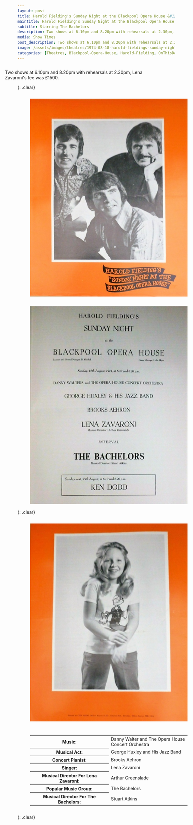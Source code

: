 ```yaml
---
layout: post
title: Harold Fielding's Sunday Night at the Blackpool Opera House &#124; 18 August 1974
maintitle: Harold Fielding's Sunday Night at the Blackpool Opera House
subtitle: Starring The Bachelors
description: Two shows at 6.10pm and 8.20pm with rehearsals at 2.30pm, Lena Zavaroni's fee was £1500.
media: Show Times
post_description: Two shows at 6.10pm and 8.20pm with rehearsals at 2.30pm, Lena Zavaroni's fee was £1500.
image: /assets/images/theatres/1974-08-18-harold-fieldings-sunday-night-at-the-blackpool-opera-house-01.png
categories: [Theatres, Blackpool-Opera-House, Harold-Fielding, OnThisDay18August]
---
```


<figure class="fig3">
Two shows at 6.10pm and 8.20pm with rehearsals at 2.30pm, Lena Zavaroni's fee was £1500.
</figure>

{: .clear}

<figure class="fig1">
<a href="/assets/images/theatres/1974-08-18-harold-fieldings-sunday-night-at-the-blackpool-opera-house-01.png"><img src="/assets/images/theatres/1974-08-18-harold-fieldings-sunday-night-at-the-blackpool-opera-house-01.png" class="full-width zoom-in"></a>
</figure>

<figure class="fig2">
<a href="/assets/images/theatres/1974-08-18-harold-fieldings-sunday-night-at-the-blackpool-opera-house-02.png"><img src="/assets/images/theatres/1974-08-18-harold-fieldings-sunday-night-at-the-blackpool-opera-house-02.png" class="full-width zoom-in"></a>
</figure>

{: .clear}

<figure class="fig1">
<a href="/assets/images/theatres/1974-08-18-harold-fieldings-sunday-night-at-the-blackpool-opera-house-03.png"><img src="/assets/images/theatres/1974-08-18-harold-fieldings-sunday-night-at-the-blackpool-opera-house-03.png" class="full-width zoom-in"></a>
</figure>

<figure class="fig2">
<table>
<tr><th style="width: 50%;">Music:</th><td style="width: 50%;">Danny Walter and The Opera House Concert Orchestra</td></tr>
<tr><th>Musical Act:</th><td>George Huxley and His Jazz Band</td></tr>
<tr><th>Concert Pianist:</th><td>Brooks Aehron</td></tr>
<tr><th>Singer:</th><td>Lena Zavaroni</td></tr>
<tr><th>Musical Director For Lena Zavaroni:</th><td>Arthur Greenslade</td></tr>
<tr><th>Popular Music Group:</th><td>The Bachelors</td></tr>
<tr><th>Musical Director For The Bachelors:</th><td>Stuart Atkins</td></tr>
</table>
</figure>

<br />{: .clear}

<style>
.fig1 {float:left; width:49%;}

.fig2 {float:right; width:49%;}

.fig3 {float:right; width:100%;}

figcaption {float:left; width:100%;}

@media screen and (orientation:portrait) {
.fig1, .fig2 {float:left; width:100%;}
figcaption {float:left; width:100%; margin-bottom: 10px;}
}
</style>

